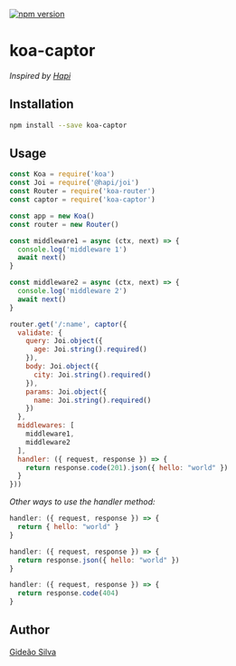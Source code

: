 [![npm version](https://img.shields.io/npm/v/react.svg?style=flat)](https://www.npmjs.com/package/koa-captor)

# koa-captor
*Inspired by [Hapi](https://hapi.dev/)*

## Installation
```bash
npm install --save koa-captor
```

## Usage
```js
const Koa = require('koa')
const Joi = require('@hapi/joi')
const Router = require('koa-router')
const captor = require('koa-captor')

const app = new Koa()
const router = new Router()

const middleware1 = async (ctx, next) => {
  console.log('middleware 1')
  await next()
}

const middleware2 = async (ctx, next) => {
  console.log('middleware 2')
  await next()
}

router.get('/:name', captor({
  validate: {
    query: Joi.object({
      age: Joi.string().required()
    }),
    body: Joi.object({
      city: Joi.string().required()
    }),
    params: Joi.object({
      name: Joi.string().required()
    })
  },
  middlewares: [
    middleware1,
    middleware2
  ],
  handler: ({ request, response }) => {
    return response.code(201).json({ hello: "world" })
  }
}))
```

*Other ways to use the handler method:*
```js
handler: ({ request, response }) => {
  return { hello: "world" }
}
```

```js
handler: ({ request, response }) => {
  return response.json({ hello: "world" })
}
```

```js
handler: ({ request, response }) => {
  return response.code(404)
}
```

## Author
[Gideão Silva](https://github.com/gideaoms)
